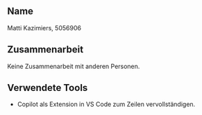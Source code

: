 ## Name
Matti Kazimiers, 5056906

## Zusammenarbeit
Keine Zusammenarbeit mit anderen Personen.

## Verwendete Tools
- Copilot als Extension in VS Code zum Zeilen vervollständigen.

